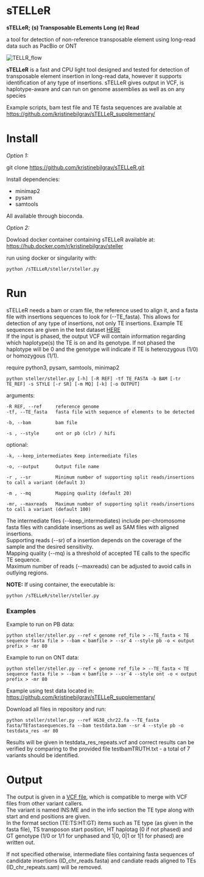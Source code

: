 # sTELLeR

**sTELLeR; (s) Transposable ELements Long (e) Read**

a tool for detection of non-reference transposable element using long-read data such as PacBio or ONT

![TELLR_flow](https://github.com/user-attachments/assets/ac9d5989-b56f-4356-8a91-7ab51ef6392d)

**sTELLeR** is a fast and CPU light tool designed and tested for detection of transposable element insertion in long-read data, however it supports identification of any type of insertions. 
sTELLeR gives output in VCF, is haplotype-aware and can run on genome assemblies as well as on any species

Example scripts, bam test file and TE fasta sequences are available at https://github.com/kristinebilgrav/sTELLeR_supplementary/

# Install

*Option 1:*

git clone https://github.com/kristinebilgrav/sTELLeR.git

Install dependencies: 
- minimap2 
- pysam
- samtools 

All available through bioconda. 

*Option 2:* 

Dowload docker container containing sTELLeR available at:
https://hub.docker.com/r/kristinebilgrav/steller

run using docker or singularity with:

    python /sTELLeR/steller/steller.py 

# Run

sTELLeR needs a bam or cram file, the reference used to align it, and a fasta file with insertions sequences to look for (--TE_fasta). This allows for detection of any type of insertions, not only TE insertions.
Example TE sequences are given in the test dataset [HERE](https://github.com/kristinebilgrav/sTELLeR_supplementary/) \
If the input is phased, the output VCF will contain information regarding which haplotype(s) the TE is on and its genotype. If not phased the haplotype will be 0 and the genotype will indicate if TE is heterozygous (1/0) or homozygous (1/1).

require python3, pysam, samtools, minimap2 

    python steller/steller.py [-h] [-R REF] -tf TE_FASTA -b BAM [-tr TE_REF] -s STYLE [-r SR] [-m MQ] [-k] [-o OUTPUT]

  arguments:

    -R REF, --ref     reference genome
    -tf, --TE_fasta   fasta file with sequence of elements to be detected
                          
    -b, --bam         bam file
                         
    -s , --style      ont or pb (clr) / hifi
                          
  
  optional: 
  
    -k, --keep_intermediates Keep intermediate files
                        
    -o, --output      Output file name
    
    -r , --sr         Minimum number of supporting split reads/insertions to call a variant (default 3)
    
    -m , --mq         Mapping quality (default 20)
                        
    -mr, --maxreads   Maximum number of supporting split reads/insertions to call a variant (default 100)


The intermediate files (--keep_intermediates) include per-chromosome fasta files with candidate insertions as well as SAM files with aligned insertions. \
Supporting reads (--sr) of a insertion depends on the coverage of the sample and the desired sensitivity.\
Mapping quality (--mq) is a threshold of accepted TE calls to the specific TE sequence. \
Maximum number of reads (--maxreads) can be adjusted to avoid calls in outlying regions. 



**NOTE:**
If using container, the executable is:

    python /sTELLeR/steller/steller.py 


### Examples 

Example to run on PB data: 

    python steller/steller.py --ref < genome ref_file > --TE_fasta < TE sequence fasta file > --bam < bamfile > --sr 4 --style pb -o < output prefix > -mr 80

Example to run on ONT data: 

    python steller/steller.py --ref < genome ref_file > --TE_fasta < TE sequence fasta file > --bam < bamfile > --sr 4 --style ont -o < output prefix > -mr 80


Example using test data located in: https://github.com/kristinebilgrav/sTELLeR_supplementary/

Download all files in repository and run: 

    python steller/steller.py --ref HG38_chr22.fa --TE_fasta fasta/TEfastasequences.fa --bam testdata.bam --sr 4 --style pb -o testdata_res -mr 80

Results will be given in testdata_res_repeats.vcf and correct results can be verified by comparing to the provided file testbamTRUTH.txt - a total of 7 variants should be identified.  

# Output

The output is given in a [VCF file](https://samtools.github.io/hts-specs/VCFv4.2.pdf), which is compatible to merge with VCF files from other variant callers. \
The variant is named INS:ME and in the info section the TE type along with start and end positions are given. \
In the format section (TE:TS:HT:GT) items such as TE type (as given in the fasta file), TS transposon start position, HT haplotag (0 if not phased) and GT genotype (1/0 or 1/1 for unphased and 1|0, 0|1 or 1|1 for phased) are written out. 

If not specified otherwise, intermediate files containing fasta sequences of candidate insertions (ID_chr_reads.fasta) and candiate reads aligned to TEs (ID_chr_repeats.sam) will be removed. 

